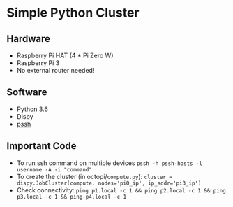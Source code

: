 # Simple Python Cluster

## Hardware
- Raspberry Pi HAT (4 * Pi Zero W)
- Raspberry Pi 3
- No external router needed!

## Software
- Python 3.6
- Dispy
- [pssh](https://www.tecmint.com/execute-commands-on-multiple-linux-servers-using-pssh/)

## Important Code
- To run ssh command on multiple devices `pssh -h pssh-hosts -l username -A -i "command"`
- To create the cluster (in octopi/`compute.py`): `cluster = dispy.JobCluster(compute, nodes='pi0_ip', ip_addr='pi3_ip')`
- Check connectivity: `ping p1.local -c 1 && ping p2.local -c 1 && ping p3.local -c 1 && ping p4.local -c 1`